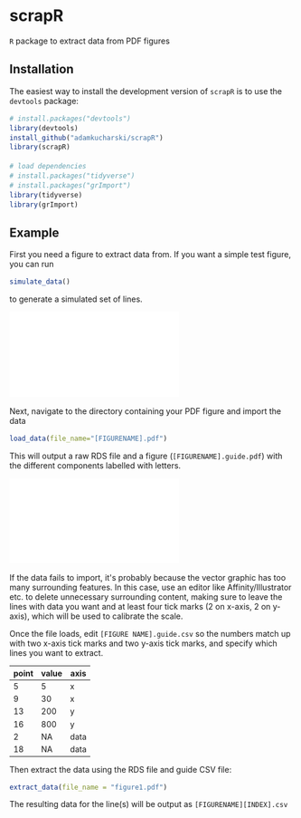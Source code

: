 # scrapR

`R` package to extract data from PDF figures

## Installation

The easiest way to install the development version of `scrapR` is to use the `devtools` package:

```r
# install.packages("devtools")
library(devtools)
install_github("adamkucharski/scrapR")
library(scrapR)

# load dependencies
# install.packages("tidyverse")
# install.packages("grImport")
library(tidyverse)
library(grImport)

```

## Example

First you need a figure to extract data from. If you want a simple test figure, you can run
```r
simulate_data()
```
to generate a simulated set of lines.

![Screenshot](data/figure1.pdf)

Next, navigate to the directory containing your PDF figure and import the data

```r
load_data(file_name="[FIGURENAME].pdf")
```

This will output a raw RDS file and a figure (`[FIGURENAME].guide.pdf`) with the different components labelled with letters. 

![Screenshot](data/figure1.pdfguide.pdf)

If the data fails to import, it's probably because the vector graphic has too many surrounding features. In this case, use an editor like Affinity/Illustrator etc. to delete unnecessary surrounding content, making sure to leave the lines with data you want and at least four tick marks (2 on x-axis, 2 on y-axis), which will be used to calibrate the scale.

Once the file loads, edit `[FIGURE NAME].guide.csv` so the numbers match up with two x-axis tick marks and two y-axis tick marks, and specify which lines you want to extract.

point   | value | axis
------------- | -------------  | -------------  
5 | 5 | x
9 | 30 | x
13 | 200 | y
16 | 800 | y
2 | NA | data
18 | NA | data

Then extract the data using the RDS file and guide CSV file:

```r
extract_data(file_name = "figure1.pdf")
```

The resulting data for the line(s) will be output as `[FIGURENAME][INDEX].csv`